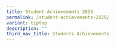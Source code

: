 ```yaml
---
title: Student Achievements 2025
permalink: /student-achievements-2025/
variant: tiptap
description: ""
third_nav_title: Students Achievements
---
```

